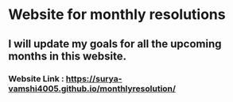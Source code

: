 # Website for monthly resolutions
## I will update my goals for all the upcoming months in this website.
### Website Link : https://surya-vamshi4005.github.io/monthlyresolution/
